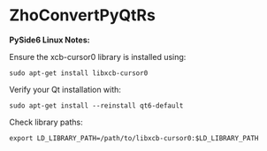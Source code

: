 # ZhoConvertPyQtRs

**PySide6 Linux Notes:**

Ensure the xcb-cursor0 library is installed using:

`sudo apt-get install libxcb-cursor0`

Verify your Qt installation with:

`sudo apt-get install --reinstall qt6-default`

Check library paths:

`export LD_LIBRARY_PATH=/path/to/libxcb-cursor0:$LD_LIBRARY_PATH
`